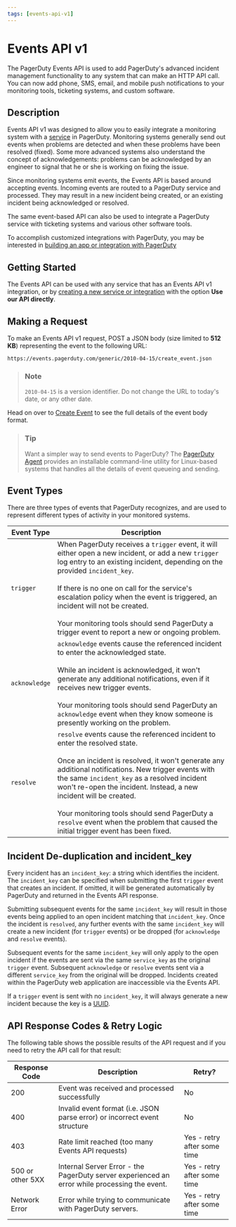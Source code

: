 ```yaml
---
tags: [events-api-v1]
---
```


# Events API v1

The PagerDuty Events API is used to add PagerDuty's advanced incident management functionality to any system that can make an HTTP API call. You can now add phone, SMS, email, and mobile push notifications to your monitoring tools, ticketing systems, and custom software.

## Description

Events API v1 was designed to allow you to easily integrate a monitoring system with a [service](https://support.pagerduty.com/docs/services-and-integrations) in PagerDuty. Monitoring systems generally send out events when problems are detected and when these problems have been resolved (fixed). Some more advanced systems also understand the concept of acknowledgements: problems can be acknowledged by an engineer to signal that he or she is working on fixing the issue.

Since monitoring systems emit events, the Events API is based around accepting events. Incoming events are routed to a PagerDuty service and processed. They may result in a new incident being created, or an existing incident being acknowledged or resolved.

The same event-based API can also be used to integrate a PagerDuty service with ticketing systems and various other software tools.

To accomplish customized integrations with PagerDuty, you may be interested in [building an app or integration with PagerDuty](../../docs/app-integration-development/03-Register-An-App.md)

## Getting Started

The Events API can be used with any service that has an Events API v1 integration, or by [creating a new service or integration](https://support.pagerduty.com/docs/services-and-integrations#section-create-a-generic-events-api-integration) with the option **Use our API directly**.

## Making a Request

To make an Events API v1 request, POST a JSON body (size limited to **512 KB**) representing the event to the following URL:

```
https://events.pagerduty.com/generic/2010-04-15/create_event.json
```

<!-- theme:warning -->
> ### Note
> `2010-04-15` is a version identifier. Do not change the URL to today's date, or any other date.

Head on over to [Create Event](../../docs/events-api-v1/02-Trigger-Events.md) to see the full details of the event body format.

<!-- theme:info -->
> ### Tip
> Want a simpler way to send events to PagerDuty? The [PagerDuty Agent](../../docs/tool-libraries/03-On-Premise-Agent.md) provides an installable command-line utility for Linux-based systems that handles all the details of event queueing and sending.

## Event Types

There are three types of events that PagerDuty recognizes, and are used to represent different types of activity in your monitored systems.

Event Type    | Description
------------- | ------------
`trigger`     | When PagerDuty receives a `trigger` event, it will either open a new incident, or add a new `trigger` log entry to an existing incident, depending on the provided `incident_key`.<br/> <br/> If there is no one on call for the service's escalation policy when the event is triggered, an incident will not be created.<br/> <br/>Your monitoring tools should send PagerDuty a trigger event to report a new or ongoing problem.
`acknowledge` | `acknowledge` events cause the referenced incident to enter the acknowledged state.<br/> <br/>While an incident is acknowledged, it won't generate any additional notifications, even if it receives new trigger events.<br/> <br/>Your monitoring tools should send PagerDuty an `acknowledge` event when they know someone is presently working on the problem.
`resolve`     | `resolve` events cause the referenced incident to enter the resolved state.<br/> <br/>Once an incident is resolved, it won't generate any additional notifications. New trigger events with the same `incident_key` as a resolved incident won't re-open the incident. Instead, a new incident will be created.<br/> <br/> Your monitoring tools should send PagerDuty a `resolve` event when the problem that caused the initial trigger event has been fixed.


## Incident De-duplication and incident_key

Every incident has an `incident_key`: a string which identifies the incident. The `incident_key` can be specified when submitting the first `trigger` event that creates an incident. If omitted, it will be generated automatically by PagerDuty and returned in the Events API response.

Submitting subsequent events for the same `incident_key` will result in those events being applied to an open incident matching that `incident_key`. Once the incident is `resolved`, any further events with the same `incident_key` will create a new incident (for `trigger` events) or be dropped (for `acknowledge` and `resolve` events).

Subsequent events for the same `incident_key` will only apply to the open incident if the events are sent via the same `service_key` as the original `trigger` event. Subsequent `acknowledge` or `resolve` events sent via a different `service_key` from the original will be dropped. Incidents created within the PagerDuty web application are inaccessible via the Events API.

If a `trigger` event is sent with no `incident_key`, it will always generate a new incident because the key is a [UUID](../../docs/rest-api/06-Types.md#uuid).

## API Response Codes & Retry Logic

The following table shows the possible results of the API request and if you need to retry the API call for that result:

Response Code    | Description                                                                                   | Retry?
---------------- | --------------------------------------------------------------------------------------------- | ---
200              | Event was received and processed successfully                                                 | No
400              | Invalid event format (i.e. JSON parse error) or incorrect event structure                     | No
403              | Rate limit reached (too many Events API requests)                                             | Yes - retry after some time
500 or other 5XX | Internal Server Error - the PagerDuty server experienced an error while processing the event. | Yes - retry after some time
Network Error    | Error while trying to communicate with PagerDuty servers.                                     | Yes - retry after some time
